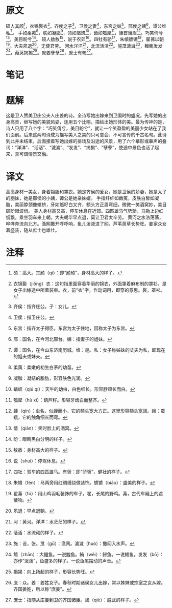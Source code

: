 # 原文
硕人其颀[^1]，衣锦褧衣[^2]。齐侯之子[^3]，卫侯之妻[^4]，东宫之妹[^5]，邢侯之姨[^6]，谭公维私[^7]。
手如柔荑[^8]，肤如凝脂[^9]，领如蝤蛴[^10]，齿如瓠犀[^11]，螓首蛾眉[^12]。巧笑倩兮[^13]，美目盼兮[^14]。
硕人敖敖[^15]，说于农郊[^16]。四牡有骄[^17]，朱幩镳镳[^18]，翟茀以朝[^19]。大夫夙退[^20]，无使君劳。
河水洋洋[^21]，北流活活[^22]。施罛濊濊[^23]，鳣鲔发发[^24]，葭菼揭揭[^25]。庶姜孽孽[^26]，庶士有朅[^27]。
# 笔记

# 题解
这是卫人赞美卫庄公夫人庄姜的诗。全诗写她出嫁来到卫国时的盛况。先写她的出身高贵，继写她的美貌风姿，连用五个比喻，描绘出她形体的美。最为传神的是，诗人只用了八个字：“巧笑倩兮，美目盼兮”，就让一个笑盈盈的美丽少女站在了我们面前。后来这两句诗成为描写美人之美的只可意会、不可言传的千古名句。此诗到此并未结束，后面接着写她出嫁的排场及沿途的风景，用了六个摹形或摹声的叠词：“洋洋”、“活活”、“濊濊”、“发发”、“揭揭”、“孽孽”，使途中景色也活了起来，真可谓情景交融。
# 译文
高高身材一美女，身着锦服和罩衣。她是齐侯的爱女，她是卫侯的娇妻，她是太子的胞妹，她是邢侯的小姨，谭公是她亲妹婿。
手指纤纤如嫩荑，皮肤白皙如凝脂，美丽脖颈像蝤蛴，牙如瓠籽白又齐，额头方正眉弯细。微微一笑酒窝妙，美目顾盼眼波俏。
美人身材高又高，停车休息在近郊。四匹雄马气势骄，马勒上边红绸飘，乘坐羽车来上朝。大夫朝毕早点退，莫让卫君太辛劳。
黄河之水浩荡荡，哗哗奔流向北方。渔网撒开呼呼响，鱼儿泼泼进了网，芦苇菼草长势旺。姜家众女着盛装，随从庶士也雄壮。
# 注释

[^1]: 硕：高大。其颀（qí）：即“颀颀”，身材高大的样子。
[^2]: 衣锦褧（jiǒng）衣：这句指里面穿着华丽的锦衣，外面罩着麻布制的罩衫，是女子出嫁途中所着装束。衣，前“衣”字，作动词用，即穿的意思。褧，罩衫。
[^3]: 齐侯：指齐庄公。子：女儿。
[^4]: 卫侯：指卫庄公。
[^5]: 东宫：指齐太子得臣。东宫为太子住地，因称太子为东宫。
[^6]: 邢：国名，在今河北邢台。姨：指妻子的姐妹。
[^7]: 谭：国名，在今山东济南历城。维：是。私：女子称姊妹的丈夫为私，即现在的姐夫或妹夫。
[^8]: 柔荑：柔嫩的初生白茅的幼苗。
[^9]: 凝脂：凝结的脂肪，形容肤色光润。
[^10]: 蝤蛴（qiú qí）：天牛的幼虫，白色细长。形容脖颈长而白。
[^11]: 瓠犀（hù xī）：葫芦籽。形容牙齿白而整齐。
[^12]: 螓（qín）：虫名，似蝉而小，它的额头宽大方正。这里形容额头宽阔。蛾：蚕蛾，它的触角细长而弯。
[^13]: 倩（qiàn）：笑时脸上的酒窝。
[^14]: 盼：眼睛黑白分明的样子。
[^15]: 敖敖：身材高大的样子。
[^16]: 说（shuì）：停驾休息。
[^17]: 四牡：驾车的四匹雄马。有骄：即“骄骄”，健壮的样子。
[^18]: 朱幩（fén）：马两旁用红绸缠绕做装饰。镳镳（biāo）：盛美的样子。
[^19]: 翟茀（fú）：用山鸡羽毛装饰的车子。翟，长尾的野鸡。茀，古代车厢上的遮蔽物。
[^20]: 夙退：早点退朝。
[^21]: 河：黄河。洋洋：水茫茫的样子。
[^22]: 活活：水流动的样子。
[^23]: 施：设，张。罛（gū）：渔网。濊濊（huò）：撒网入水声。
[^24]: 鳣（zhān）：大鲤鱼。一说鳇鱼。鲔（wěi）：鲟鱼。一说鳝鱼。发发（bō）：亦作“泼泼”，鱼盛多的样子。一说鱼尾摆动的声音。
[^25]: 揭揭：向上扬起的样子，形容长势旺。
[^26]: 庶：众。姜：姜姓女子。春秋时期诸侯女儿出嫁，常以姊妹或宗室之女从嫁。齐国姜姓，所以称“庶姜”。
[^27]: 庶士：指随从庄姜到卫的齐国诸臣。朅（qiè）：威武的样子。